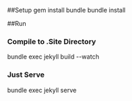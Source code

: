 ##Setup
gem install bundle
bundle install

##Run
### Compile to .Site Directory
bundle exec jekyll build --watch

### Just Serve
bundle exec jekyll serve